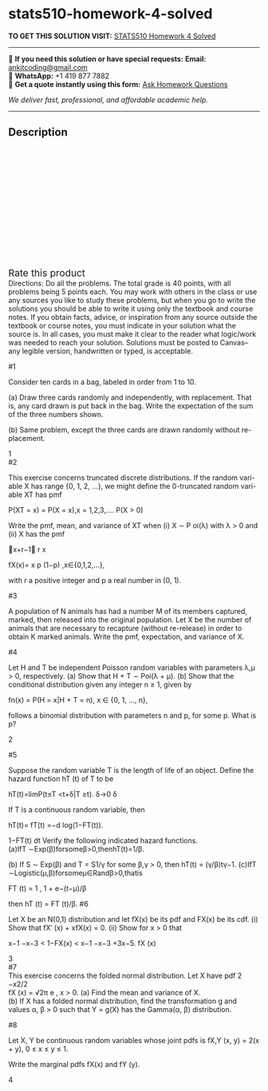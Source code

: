 # stats510-homework-4-solved
**TO GET THIS SOLUTION VISIT:** [STATS510 Homework 4 Solved](https://www.ankitcodinghub.com/product/stats510-homework-4-solved/)


---

📩 **If you need this solution or have special requests:** **Email:** ankitcoding@gmail.com  
📱 **WhatsApp:** +1 419 877 7882  
📄 **Get a quote instantly using this form:** [Ask Homework Questions](https://www.ankitcodinghub.com/services/ask-homework-questions/)

*We deliver fast, professional, and affordable academic help.*

---

<h2>Description</h2>



<div class="kk-star-ratings kksr-auto kksr-align-center kksr-valign-top" data-payload="{&quot;align&quot;:&quot;center&quot;,&quot;id&quot;:&quot;96637&quot;,&quot;slug&quot;:&quot;default&quot;,&quot;valign&quot;:&quot;top&quot;,&quot;ignore&quot;:&quot;&quot;,&quot;reference&quot;:&quot;auto&quot;,&quot;class&quot;:&quot;&quot;,&quot;count&quot;:&quot;0&quot;,&quot;legendonly&quot;:&quot;&quot;,&quot;readonly&quot;:&quot;&quot;,&quot;score&quot;:&quot;0&quot;,&quot;starsonly&quot;:&quot;&quot;,&quot;best&quot;:&quot;5&quot;,&quot;gap&quot;:&quot;4&quot;,&quot;greet&quot;:&quot;Rate this product&quot;,&quot;legend&quot;:&quot;0\/5 - (0 votes)&quot;,&quot;size&quot;:&quot;24&quot;,&quot;title&quot;:&quot;STATS510 Homework 4 Solved&quot;,&quot;width&quot;:&quot;0&quot;,&quot;_legend&quot;:&quot;{score}\/{best} - ({count} {votes})&quot;,&quot;font_factor&quot;:&quot;1.25&quot;}">

<div class="kksr-stars">

<div class="kksr-stars-inactive">
            <div class="kksr-star" data-star="1" style="padding-right: 4px">


<div class="kksr-icon" style="width: 24px; height: 24px;"></div>
        </div>
            <div class="kksr-star" data-star="2" style="padding-right: 4px">


<div class="kksr-icon" style="width: 24px; height: 24px;"></div>
        </div>
            <div class="kksr-star" data-star="3" style="padding-right: 4px">


<div class="kksr-icon" style="width: 24px; height: 24px;"></div>
        </div>
            <div class="kksr-star" data-star="4" style="padding-right: 4px">


<div class="kksr-icon" style="width: 24px; height: 24px;"></div>
        </div>
            <div class="kksr-star" data-star="5" style="padding-right: 4px">


<div class="kksr-icon" style="width: 24px; height: 24px;"></div>
        </div>
    </div>

<div class="kksr-stars-active" style="width: 0px;">
            <div class="kksr-star" style="padding-right: 4px">


<div class="kksr-icon" style="width: 24px; height: 24px;"></div>
        </div>
            <div class="kksr-star" style="padding-right: 4px">


<div class="kksr-icon" style="width: 24px; height: 24px;"></div>
        </div>
            <div class="kksr-star" style="padding-right: 4px">


<div class="kksr-icon" style="width: 24px; height: 24px;"></div>
        </div>
            <div class="kksr-star" style="padding-right: 4px">


<div class="kksr-icon" style="width: 24px; height: 24px;"></div>
        </div>
            <div class="kksr-star" style="padding-right: 4px">


<div class="kksr-icon" style="width: 24px; height: 24px;"></div>
        </div>
    </div>
</div>


<div class="kksr-legend" style="font-size: 19.2px;">
            <span class="kksr-muted">Rate this product</span>
    </div>
    </div>
<div class="page" title="Page 1">
<div class="layoutArea">
<div class="column">
Directions: Do all the problems. The total grade is 40 points, with all problems being 5 points each. You may work with others in the class or use any sources you like to study these problems, but when you go to write the solutions you should be able to write it using only the textbook and course notes. If you obtain facts, advice, or inspiration from any source outside the textbook or course notes, you must indicate in your solution what the source is. In all cases, you must make it clear to the reader what logic/work was needed to reach your solution. Solutions must be posted to Canvas– any legible version, handwritten or typed, is acceptable.

#1

Consider ten cards in a bag, labeled in order from 1 to 10.

(a) Draw three cards randomly and independently, with replacement. That is, any card drawn is put back in the bag. Write the expectation of the sum of the three numbers shown.

(b) Same problem, except the three cards are drawn randomly without re- placement.

</div>
</div>
<div class="layoutArea">
<div class="column">
1

</div>
</div>
</div>
<div class="page" title="Page 2">
<div class="layoutArea">
<div class="column">
#2

This exercise concerns truncated discrete distributions. If the random vari- able X has range {0, 1, 2, …}, we might define the 0-truncated random vari- able XT has pmf

P(XT = x) = P(X = x),x = 1,2,3,…. P(X &gt; 0)

Write the pmf, mean, and variance of XT when (i) X ∼ P oi(λ) with λ &gt; 0 and (ii) X has the pmf

􏰃x+r−1􏰄 r x

fX(x)= x p (1−p) ,x∈{0,1,2,…},

with r a positive integer and p a real number in (0, 1).

#3

A population of N animals has had a number M of its members captured, marked, then released into the original population. Let X be the number of animals that are necessary to recapture (without re-release) in order to obtain K marked animals. Write the pmf, expectation, and variance of X.

#4

Let H and T be independent Poisson random variables with parameters λ,μ &gt; 0, respectively. (a) Show that H + T ∼ Poi(λ + μ). (b) Show that the conditional distribution given any integer n ≥ 1, given by

fn(x) = P(H = x|H + T = n), x ∈ {0, 1, …, n},

follows a binomial distribution with parameters n and p, for some p. What is p?

2

</div>
</div>
</div>
<div class="page" title="Page 3">
<div class="layoutArea">
<div class="column">
#5

Suppose the random variable T is the length of life of an object. Define the hazard function hT (t) of T to be

hT(t)=limP(t≤T &lt;t+δ|T ≥t). δ→0 δ

</div>
</div>
<div class="layoutArea">
<div class="column">
If T is a continuous random variable, then

hT(t)= fT(t) =−d log(1−FT(t)).

</div>
</div>
<div class="layoutArea">
<div class="column">
1−FT(t) dt Verify the following indicated hazard functions.

</div>
</div>
<div class="layoutArea">
<div class="column">
(a)IfT ∼Exp(β)forsomeβ&gt;0,thenhT(t)=1/β.

(b) If S ∼ Exp(β) and T = S1/γ for some β,γ &gt; 0, then hT(t) = (γ/β)tγ−1. (c)IfT ∼Logistic(μ,β)forsomeμ∈Randβ&gt;0,thatis

FT (t) = 1 , 1 + e−(t−μ)/β

then hT (t) = FT (t)/β. #6

Let X be an N(0,1) distribution and let fX(x) be its pdf and FX(x) be its cdf. (i) Show that fX′ (x) + xfX(x) = 0. (ii) Show for x &gt; 0 that

x−1 −x−3 &lt; 1−FX(x) &lt; x−1 −x−3 +3x−5. fX (x)

</div>
</div>
<div class="layoutArea">
<div class="column">
3

</div>
</div>
</div>
<div class="page" title="Page 4">
<div class="layoutArea">
<div class="column">
#7

</div>
</div>
<div class="layoutArea">
<div class="column">
This exercise concerns the folded normal distribution. Let X have pdf 2 −x2/2

</div>
</div>
<div class="layoutArea">
<div class="column">
fX (x) = √2π e , x &gt; 0. (a) Find the mean and variance of X.

</div>
</div>
<div class="layoutArea">
<div class="column">
(b) If X has a folded normal distribution, find the transformation g and values α, β &gt; 0 such that Y = g(X) has the Gamma(α, β) distribution.

#8

Let X, Y be continuous random variables whose joint pdfs is fX,Y (x, y) = 2(x + y), 0 ≤ x ≤ y ≤ 1.

Write the marginal pdfs fX(x) and fY (y).

</div>
</div>
<div class="layoutArea">
<div class="column">
4

</div>
</div>
</div>

